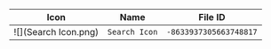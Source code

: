 | Icon | Name | File ID |
| ---  | ---  | ---     |
| ![](Search Icon.png) | `Search Icon` | `-8633937305663748817` |
